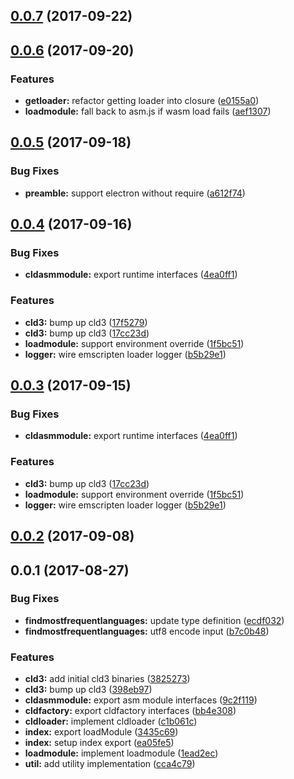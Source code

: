 <a name="0.0.7"></a>
## [0.0.7](https://github.com/kwonoj/cld3-asm/compare/v0.0.6...v0.0.7) (2017-09-22)



<a name="0.0.6"></a>
## [0.0.6](https://github.com/kwonoj/cld3-asm/compare/v0.0.5...v0.0.6) (2017-09-20)


### Features

* **getloader:** refactor getting loader into closure ([e0155a0](https://github.com/kwonoj/cld3-asm/commit/e0155a0))
* **loadmodule:** fall back to asm.js if wasm load fails ([aef1307](https://github.com/kwonoj/cld3-asm/commit/aef1307))



<a name="0.0.5"></a>
## [0.0.5](https://github.com/kwonoj/cld3-asm/compare/v0.0.4...v0.0.5) (2017-09-18)


### Bug Fixes

* **preamble:** support electron without require ([a612f74](https://github.com/kwonoj/cld3-asm/commit/a612f74))



<a name="0.0.4"></a>
## [0.0.4](https://github.com/kwonoj/cld3-asm/compare/v0.0.2...v0.0.4) (2017-09-16)


### Bug Fixes

* **cldasmmodule:** export runtime interfaces ([4ea0ff1](https://github.com/kwonoj/cld3-asm/commit/4ea0ff1))


### Features

* **cld3:** bump up cld3 ([17f5279](https://github.com/kwonoj/cld3-asm/commit/17f5279))
* **cld3:** bump up cld3 ([17cc23d](https://github.com/kwonoj/cld3-asm/commit/17cc23d))
* **loadmodule:** support environment override ([1f5bc51](https://github.com/kwonoj/cld3-asm/commit/1f5bc51))
* **logger:** wire emscripten loader logger ([b5b29e1](https://github.com/kwonoj/cld3-asm/commit/b5b29e1))



<a name="0.0.3"></a>
## [0.0.3](https://github.com/kwonoj/cld3-asm/compare/v0.0.2...v0.0.3) (2017-09-15)


### Bug Fixes

* **cldasmmodule:** export runtime interfaces ([4ea0ff1](https://github.com/kwonoj/cld3-asm/commit/4ea0ff1))


### Features

* **cld3:** bump up cld3 ([17cc23d](https://github.com/kwonoj/cld3-asm/commit/17cc23d))
* **loadmodule:** support environment override ([1f5bc51](https://github.com/kwonoj/cld3-asm/commit/1f5bc51))
* **logger:** wire emscripten loader logger ([b5b29e1](https://github.com/kwonoj/cld3-asm/commit/b5b29e1))



<a name="0.0.2"></a>
## [0.0.2](https://github.com/kwonoj/cld3-asm/compare/v0.0.1...v0.0.2) (2017-09-08)



<a name="0.0.1"></a>
## 0.0.1 (2017-08-27)


### Bug Fixes

* **findmostfrequentlanguages:** update type definition ([ecdf032](https://github.com/kwonoj/cld3-asm/commit/ecdf032))
* **findmostfrequentlanguages:** utf8 encode input ([b7c0b48](https://github.com/kwonoj/cld3-asm/commit/b7c0b48))


### Features

* **cld3:** add initial cld3 binaries ([3825273](https://github.com/kwonoj/cld3-asm/commit/3825273))
* **cld3:** bump up cld3 ([398eb97](https://github.com/kwonoj/cld3-asm/commit/398eb97))
* **cldasmmodule:** export asm module interfaces ([9c2f119](https://github.com/kwonoj/cld3-asm/commit/9c2f119))
* **cldfactory:** export cldfactory interfaces ([bb4e308](https://github.com/kwonoj/cld3-asm/commit/bb4e308))
* **cldloader:** implement cldloader ([c1b061c](https://github.com/kwonoj/cld3-asm/commit/c1b061c))
* **index:** export loadModule ([3435c69](https://github.com/kwonoj/cld3-asm/commit/3435c69))
* **index:** setup index export ([ea05fe5](https://github.com/kwonoj/cld3-asm/commit/ea05fe5))
* **loadmodule:** implement loadmodule ([1ead2ec](https://github.com/kwonoj/cld3-asm/commit/1ead2ec))
* **util:** add utility implementation ([cca4c79](https://github.com/kwonoj/cld3-asm/commit/cca4c79))



